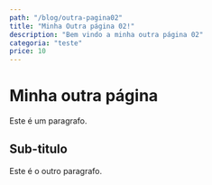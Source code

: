 ```yaml
---
path: "/blog/outra-pagina02"
title: "Minha Outra página 02!"
description: "Bem vindo a minha outra página 02"
categoria: "teste"
price: 10
---
```


# Minha outra página

Este é um paragrafo.

## Sub-titulo

Este é o outro paragrafo.